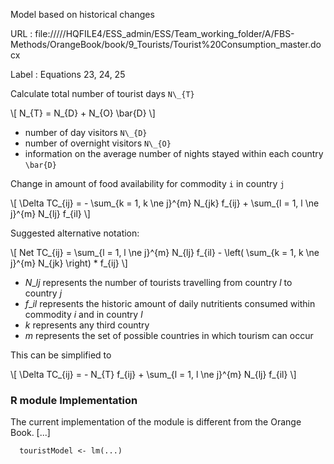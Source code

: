 
Model based on historical changes

URL
:   file://///HQFILE4/ESS_admin/ESS/Team_working_folder/A/FBS-Methods/OrangeBook/book/9_Tourists/Tourist%20Consumption_master.docx

Label
:   Equations 23, 24, 25

Calculate total number of tourist days `N\_{T}`

\\[ N\_{T} = N\_{D} + N\_{O} \bar{D} \\]

- number of day visitors `N\_{D}`
- number of overnight visitors `N\_{O}`
- information on the average number of nights stayed within each country `\bar{D}`

Change in amount of food availability for commodity `i` in country `j`

\\[ \Delta TC\_{ij} = - \sum\_{k = 1, k \ne j}^{m} N\_{jk} f\_{ij} + \sum\_{l = 1, l \ne j}^{m} N\_{lj} f\_{il} \\]

Suggested alternative notation:

\\[ Net TC\_{ij} = \sum\_{l = 1, l \ne j}^{m} N\_{lj} f\_{il} - \left( \sum\_{k = 1, k \ne j}^{m} N\_{jk} \right) * f\_{ij} \\]

- $N\_{lj}$ represents the number of tourists travelling from country $l$ to country $j$
- $f\_{il}$ represents the historic amount of daily nutritients consumed within commodity $i$ and in country $l$
- $k$ represents any third country
- $m$ represents the set of possible countries in which tourism can occur

This can be simplified to

\\[ \Delta TC\_{ij} = - N\_{T} f\_{ij} + \sum\_{l = 1, l \ne j}^{m} N\_{lj} f\_{il} \\]

### R module Implementation

The current implementation of the module is different from the Orange Book. [...]

```{r}
  touristModel <- lm(...)
```
